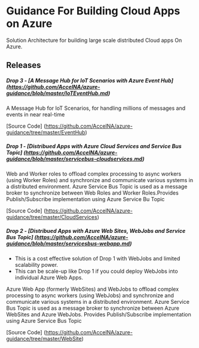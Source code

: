 # Guidance For Building Cloud Apps on Azure
Solution Architecture for building large scale distributed Cloud apps On Azure.

## Releases 

##### Drop 3 - [A Message Hub for IoT Scenarios with Azure Event Hub] (https://github.com/AccelNA/azure-guidance/blob/master/IoTEventHub.md)

A Message Hub for IoT Scenarios, for handling millions of messages and events in near real-time

[Source Code] (https://github.com/AccelNA/azure-guidance/tree/master/EventHub)

##### Drop 1 - [Distribued Apps with Azure Cloud Services and Service Bus Topic] (https://github.com/AccelNA/azure-guidance/blob/master/servicebus-cloudservices.md)

Web and Worker roles to offload complex processing to async workers (using Worker Roles) and synchronize and communicate various systems in a distributed environment. Azure Service Bus Topic is used as a message broker to synchronize between Web Roles and Worker Roles.Provides Publish/Subscribe implementation using Azure Service Bu Topic

[Source Code] (https://github.com/AccelNA/azure-guidance/tree/master/CloudServices)
 
##### Drop 2 - [Distribued Apps with Azure Web Sites, WebJobs and Service Bus Topic] (https://github.com/AccelNA/azure-guidance/blob/master/servicesbus-webapp.md)

* This is a cost effective solution of Drop 1 with WebJobs and limited scalability power.
* This can be scale-up like Drop 1 if you could deploy WebJobs into individual Azure Web Apps.

Azure Web App (formerly WebSites) and WebJobs to offload complex processing to async workers (using WebJobs) and synchronize and communicate various systems in a distributed environment. Azure Service Bus Topic is used as a message broker to synchronize between Azure WebSites and Azure WebJobs. Provides Publish/Subscribe implementation using Azure Service Bus Topic

[Source Code] (https://github.com/AccelNA/azure-guidance/tree/master/WebSite)

